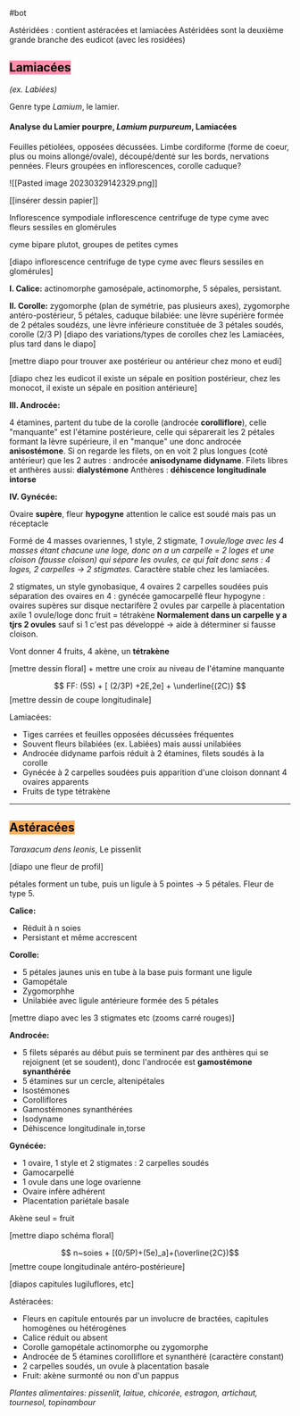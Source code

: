 #bot

Astéridées : contient astéracées et lamiacées 
Astéridées sont la deuxième grande branche des eudicot (avec les rosidées)



## <mark style="background: #FF5582A6;">Lamiacées</mark> 
*(ex. Labiées)*

Genre type *Lamium*, le lamier.

#### Analyse du Lamier pourpre, *Lamium purpureum*, Lamiacées


Feuilles pétiolées, opposées décussées.
Limbe cordiforme (forme de coeur, plus ou moins allongé/ovale), découpé/denté sur les bords, nervations pennées.
Fleurs groupées en inflorescences, corolle caduque?

![[Pasted image 20230329142329.png]]

[[insérer dessin papier]]


Inflorescence sympodiale
inflorescence centrifuge de type cyme avec fleurs sessiles en glomérules

cyme bipare plutot, groupes de petites cymes


[diapo inflorescence centrifuge de type cyme avec fleurs sessiles en glomérules]


**I. Calice:**
actinomorphe gamosépale, actinomorphe, 5 sépales, persistant.

**II. Corolle:**
zygomorphe (plan de symétrie, pas plusieurs axes), zygomorphe antéro-postérieur, 5 pétales, caduque
bilabiée: une lèvre supérière formée de 2 pétales soudézs, une lèvre inférieure constituée de 3 pétales soudés, corolle (2/3 P)
[diapo des variations/types de corolles chez les Lamiacées, plus tard dans le diapo]

[mettre diapo pour trouver axe postérieur ou antérieur chez mono et eudi]

[diapo chez les eudicot il existe un sépale en position postérieur, chez les monocot, il existe un sépale en position antérieure]

**III. Androcée:**

4 étamines, partent du tube de la corolle (androcée **corolliflore**), celle "manquante" est l'étamine postérieure, celle qui séparerait les 2 pétales formant la lèvre supérieure, il en "manque" une donc androcée **anisostémone**. 
Si on regarde les filets, on en voit 2 plus longues (coté antérieur) que les 2 autres : androcée **anisodyname didyname**.
Filets libres et anthères aussi: **dialystémone**
Anthères : **déhiscence longitudinale intorse**


**IV. Gynécée:**

Ovaire **supère**, fleur **hypogyne**
attention le calice est soudé mais pas un réceptacle

Formé de 4 masses ovariennes, 1 style, 2 stigmate, 
*1 ovule/loge avec les 4 masses étant chacune une loge, donc on a un carpelle = 2 loges et une cloison (fausse cloison) qui sépare les ovules, ce qui fait donc sens : 4 loges, 2 carpelles -> 2 stigmates.*
Caractère stable chez les lamiacées.

2 stigmates, un style gynobasique, 4 ovaires
2 carpelles soudées puis séparation des ovaires en 4 : gynécée gamocarpellé
fleur hypogyne : ovaires supères sur disque nectarifère
2 ovules par carpelle à placentation axile
1 ovule/loge donc fruit = tétrakène
**Normalement dans un carpelle y a tjrs 2 ovules** sauf si 1 c'est pas développé -> aide à déterminer si fausse cloison.

Vont donner 4 fruits, 4 akène, un **tétrakène**

[mettre dessin floral] + mettre une croix au niveau de l'étamine manquante

$$ FF: (5S) + [ (2/3P) +2E,2e] + \underline{(2C)} $$
[mettre dessin de coupe longitudinale]

Lamiacées:

- Tiges carrées et feuilles opposées décussées fréquentes
- Souvent fleurs bilabiées (ex. Labiées) mais aussi unilabiées
- Androcée didyname parfois réduit à 2 étamines, filets soudés à la corolle
- Gynécée à 2 carpelles soudées puis apparition d'une cloison donnant 4 ovaires apparents
- Fruits de type tétrakène

____

## <mark style="background: #FF8500A6;">Astéracées</mark>

*Taraxacum dens leonis*, Le pissenlit

[diapo une fleur de profil]

pétales forment un tube, puis un ligule à 5 pointes -> 5 pétales.
Fleur de type 5.

**Calice:**
- Réduit à n soies
- Persistant et même accrescent

**Corolle:**
- 5 pétales jaunes unis en tube à la base puis formant une ligule
- Gamopétale
- Zygomorphhe
- Unilabiée avec ligule antérieure formée des 5 pétales

[mettre diapo avec les 3 stigmates etc (zooms carré rouges)]

**Androcée:**
- 5 filets séparés au début puis se terminent par des anthères qui se rejoignent (et se soudent), donc l'androcée est **gamostémone synanthérée**
- 5 étamines sur un cercle, altenipétales
- Isostémones
- Corolliflores
- Gamostémones synanthérées
- Isodyname
- Déhiscence longitudinale in,torse

**Gynécée:**
- 1 ovaire, 1 style et 2 stigmates : 2 carpelles soudés
- Gamocarpellé
- 1 ovule dans une loge ovarienne
- Ovaire infère adhérent
- Placentation pariétale basale

Akène seul = fruit

[mettre diapo schéma floral]

$$ n~soies + [(0/5P)+(5e)_a]+(\overline{2C})$$
[mettre coupe longitudinale antéro-postérieure]

[diapos capitules lugiluflores, etc]


Astéracées:
- Fleurs en capitule entourés par un involucre de bractées, capitules homogènes ou hétérogènes
- Calice réduit ou absent
- Corolle gamopétale actinomorphe ou zygomorphe
- Androcée de 5 étamines corolliflore et synanthéré (caractère constant)
- 2 carpelles soudés, un ovule à placentation basale
- Fruit: akène surmonté ou non d'un pappus

*Plantes alimentaires: pissenlit, laitue, chicorée, estragon, artichaut, tournesol, topinambour*